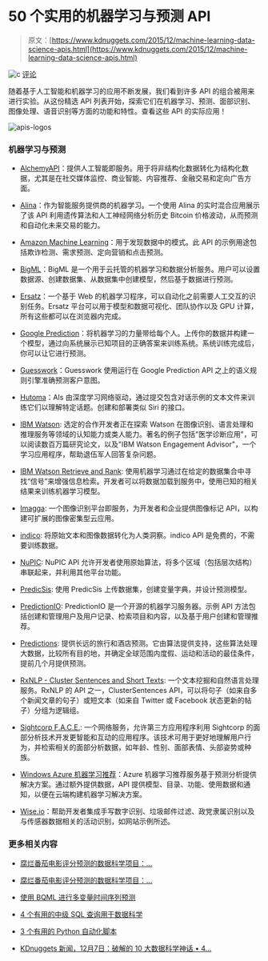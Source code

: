 # 50 个实用的机器学习与预测 API

> 原文：[https://www.kdnuggets.com/2015/12/machine-learning-data-science-apis.html](https://www.kdnuggets.com/2015/12/machine-learning-data-science-apis.html)

![c](../Images/3d9c022da2d331bb56691a9617b91b90.png) [评论](/2015/12/machine-learning-data-science-apis.html/2#comments)

随着基于人工智能和机器学习的应用不断发展，我们看到许多 API 的组合被用来进行实验。从这份精选 API 列表开始，探索它们在机器学习、预测、面部识别、图像处理、语音识别等方面的功能和特性。查看这些 API 的实际应用！

![apis-logos](../Images/98279052563e6465c72f371834ea60b7.png)

### 机器学习与预测

+   [AlchemyAPI](http://www.programmableweb.com/api/alchemyapi "AlchemyAPI")：提供人工智能即服务。用于将非结构化数据转化为结构化数据，尤其是在社交媒体监控、商业智能、内容推荐、金融交易和定向广告方面。

+   [Alina](http://www.programmableweb.com/api/alina)：作为智能服务提供商的机器学习。一个使用 Alina 的实时混合应用展示了该 API 利用遗传算法和人工神经网络分析历史 Bitcoin 价格波动，从而预测和自动化未来交易的能力。

+   [Amazon Machine Learning](http://www.programmableweb.com/api/amazon-machine-learning "Amazon Machine Learning")：用于发现数据中的模式。此 API 的示例用途包括欺诈检测、需求预测、定向营销和点击预测。

+   [BigML](http://www.programmableweb.com/api/bigml "BigML")：BigML 是一个用于云托管的机器学习和数据分析服务。用户可以设置数据源、创建数据集、从数据集中创建模型，然后基于数据进行预测。

+   [Ersatz](http://www.programmableweb.com/api/ersatz "Ersatz")：一个基于 Web 的机器学习程序，可以自动化之前需要人工交互的识别任务。Ersatz 平台可以用于模型和数据可视化、团队协作以及 GPU 计算，所有这些都可以在浏览器内完成。

+   [Google Prediction](http://www.programmableweb.com/api/google-prediction "Google Prediction")：将机器学习的力量带给每个人。上传你的数据并构建一个模型，通过向系统展示已知项目的正确答案来训练系统。系统训练完成后，你可以让它进行预测。

+   [Guesswork](http://www.programmableweb.com/api/guesswork)：Guesswork 使用运行在 Google Prediction API 之上的语义规则引擎准确预测客户意图。

+   [Hutoma](http://www.programmableweb.com/api/hutoma "Hutoma")：AIs 由深度学习网络驱动，通过提交包含对话示例的文本文件来训练它们以理解特定话题。创建和部署类似 Siri 的接口。

+   [IBM Watson](http://www.programmableweb.com/api/ibm-watson): 选定的合作开发者正在探索 Watson 在图像识别、语言处理和推理服务等领域的认知能力或类人能力。著名的例子包括"医学诊断应用"，可以阅读数百万篇研究论文，以及"IBM Watson Engagement Advisor"，一个学习应用程序，帮助退伍军人回答复杂问题。

+   [IBM Watson Retrieve and Rank](http://www.programmableweb.com/api/ibm-watson-retrieve-and-rank): 使用机器学习通过在给定的数据集合中寻找“信号”来增强信息检索。开发者可以将数据加载到服务中，使用已知的相关结果来训练机器学习模型。

+   [Imagga](http://www.programmableweb.com/api/imagga "Imagga"): 一个图像识别平台即服务，为开发者和企业提供图像标记 API，以构建可扩展的图像密集型云应用。

+   [indico](http://www.programmableweb.com/api/indico "indico"): 将原始文本和图像数据转化为人类洞察。indico API 是免费的，不需要训练数据。

+   [NuPIC](http://www.programmableweb.com/api/nupic "NuPIC"): NuPIC API 允许开发者使用原始算法，将多个区域（包括层次结构）串联起来，并利用其他平台功能。

+   [PredicSis](http://www.programmableweb.com/api/predicsis): 使用 PredicSis 上传数据集，创建变量字典，并设计预测模型。

+   [PredictionIO](http://www.programmableweb.com/api/predictionio "PredictionIO"): PredictionIO 是一个开源的机器学习服务器。示例 API 方法包括创建和管理用户及用户记录、检索项目和内容，以及基于用户创建和管理推荐。

+   [Predictions](http://www.programmableweb.com/api/qalendra-predictions): 提供长远的旅行和酒店预测。它由算法提供支持，这些算法处理大数据，比较所有目的地，并确定全球范围内度假、运动和活动的最佳条件，提前几个月提供预测。

+   [RxNLP - Cluster Sentences and Short Texts](http://www.programmableweb.com/api/rxnlp-cluster-sentences-and-short-texts): 一个文本挖掘和自然语言处理服务。RxNLP 的 API 之一，ClusterSentences API，可以将句子（如来自多个新闻文章的句子）或短文本（如来自 Twitter 或 Facebook 状态更新的帖子）分组为逻辑组。

+   [Sightcorp F.A.C.E.](http://www.programmableweb.com/api/sightcorp-f..c.e. "Sightcorp F.A.C.E."): 一个网络服务，允许第三方应用程序利用 Sightcorp 的面部分析技术开发更智能和互动的应用程序。该技术可用于更好地理解用户行为，并检索相关的面部分析数据，如年龄、性别、面部表情、头部姿势或种族。

+   [Windows Azure 机器学习推荐](http://www.programmableweb.com/api/windows-azure-machine-learning-recommendations "Windows Azure Machine Learning Recommendations")：Azure 机器学习推荐服务基于预测分析提供解决方案。通过额外提供数据，API 提供模型、目录、功能、使用数据和通知，以便在云端构建机器学习解决方案。

+   [Wise.io](http://www.programmableweb.com/api/wise.io "Wise.io")：帮助开发者集成手写数字识别、垃圾邮件过滤、政党隶属识别以及与传感器数据相关的活动识别，如网站示例所述。

### 更多相关内容

+   [腐烂番茄电影评分预测的数据科学项目：…](https://www.kdnuggets.com/2023/06/data-science-project-rotten-tomatoes-movie-rating-prediction-first-approach.html)

+   [腐烂番茄电影评分预测的数据科学项目：…](https://www.kdnuggets.com/2023/07/data-science-project-rotten-tomatoes-movie-rating-prediction-second-approach.html)

+   [使用 BQML 进行多变量时间序列预测](https://www.kdnuggets.com/2023/07/multivariate-timeseries-prediction-bqml.html)

+   [4 个有用的中级 SQL 查询用于数据科学](https://www.kdnuggets.com/2022/12/4-useful-intermediate-sql-queries-data-science.html)

+   [3 个有用的 Python 自动化脚本](https://www.kdnuggets.com/2022/11/3-useful-python-automation-scripts.html)

+   [KDnuggets 新闻，12月7日：破解的 10 大数据科学神话 • 4…](https://www.kdnuggets.com/2022/n47.html)
